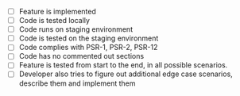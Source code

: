 - [ ] Feature is implemented
- [ ] Code is tested locally
- [ ] Code runs on staging environment
- [ ] Code is tested on the staging environment
- [ ] Code complies with PSR-1, PSR-2, PSR-12
- [ ] Code has no commented out sections
- [ ] Feature is tested from start to the end, in all possible scenarios.
- [ ] Developer also tries to figure out additional edge case scenarios, describe them and implement them
